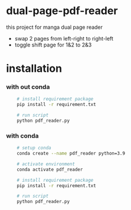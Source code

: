 # dual-page-pdf-reader
this project for manga dual page reader
- swap 2 pages from left-right to right-left
- toggle shift page for 1&2 to 2&3

# installation
### with out conda
``` bash
    # install requirement package
    pip install -r requirement.txt

    # run script
    python pdf_reader.py
```

### with conda
``` bash
    # setup conda
    conda create --name pdf_reader python=3.9

    # activate environment
    conda activate pdf_reader

    # install requirement package
    pip install -r requirement.txt

    # run script
    python pdf_reader.py
    
```